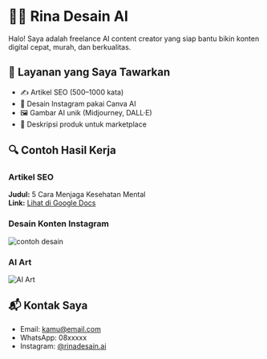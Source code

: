 # 👩‍💻 Rina Desain AI

Halo! Saya adalah freelance AI content creator yang siap bantu bikin konten digital cepat, murah, dan berkualitas.

## 💼 Layanan yang Saya Tawarkan
- ✍️ Artikel SEO (500–1000 kata)
- 🎨 Desain Instagram pakai Canva AI
- 🖼️ Gambar AI unik (Midjourney, DALL·E)
- 📄 Deskripsi produk untuk marketplace

## 🔍 Contoh Hasil Kerja

### Artikel SEO
**Judul:** 5 Cara Menjaga Kesehatan Mental  
**Link:** [Lihat di Google Docs](https://docs.google.com/document/d/123abc)

### Desain Konten Instagram
![contoh desain](https://raw.githubusercontent.com/username/repo/main/contoh1.png)

### AI Art
![AI Art](https://raw.githubusercontent.com/username/repo/main/kucing-ai.jpg)

## 📬 Kontak Saya
- Email: kamu@email.com
- WhatsApp: 08xxxxx
- Instagram: [@rinadesain.ai](https://instagram.com/rinadesain.ai)

